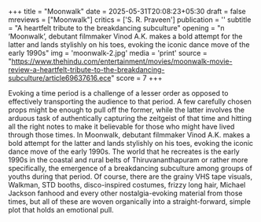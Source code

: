 +++
title = "Moonwalk"
date = 2025-05-31T20:08:23+05:30
draft = false
mreviews = ["Moonwalk"]
critics = ['S. R. Praveen']
publication = ''
subtitle = "A heartfelt tribute to the breakdancing subculture"
opening = "n ‘Moonwalk’, debutant filmmaker Vinod A.K. makes a bold attempt for the latter and lands stylishly on his toes, evoking the iconic dance move of the early 1990s"
img = 'moonwalk-2.jpg'
media = 'print'
source = "https://www.thehindu.com/entertainment/movies/moonwalk-movie-review-a-heartfelt-tribute-to-the-breakdancing-subculture/article69637616.ece"
score = 7
+++

Evoking a time period is a challenge of a lesser order as opposed to effectively transporting the audience to that period. A few carefully chosen props might be enough to pull off the former, while the latter involves the arduous task of authentically capturing the zeitgeist of that time and hitting all the right notes to make it believable for those who might have lived through those times. In Moonwalk, debutant filmmaker Vinod A.K. makes a bold attempt for the latter and lands stylishly on his toes, evoking the iconic dance move of the early 1990s. The world that he recreates is the early 1990s in the coastal and rural belts of Thiruvananthapuram or rather more specifically, the emergence of a breakdancing subculture among groups of youths during that period. Of course, there are the grainy VHS tape visuals, Walkman, STD booths, disco-inspired costumes, frizzy long hair, Michael Jackson fanhood and every other nostalgia-evoking material from those times, but all of these are woven organically into a straight-forward, simple plot that holds an emotional pull.
